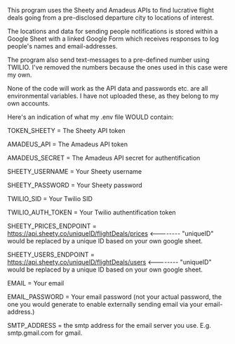 This program uses the Sheety and Amadeus APIs to find lucrative flight deals going from a pre-disclosed departure city to locations of interest.

The locations and data for sending people notifications is stored within a Google Sheet with a linked Google Form which receives responses to log people's names and email-addresses.

The program also send text-messages to a pre-defined number using TWILIO. I've removed the numbers because the ones used in this case were my own.

None of the code will work as the API data and passwords etc. are all environmental variables. I have not uploaded these, as they belong to my own accounts.

Here's an indication of what my .env file WOULD contain:

TOKEN_SHEETY = The Sheety API token

AMADEUS_API = The Amadeus API token

AMADEUS_SECRET = The Amadeus API secret for authentification

SHEETY_USERNAME = Your Sheety username

SHEETY_PASSWORD = Your Sheety password

TWILIO_SID = Your Twilio SID

TWILIO_AUTH_TOKEN = Your Twilio authentification token

SHEETY_PRICES_ENDPOINT = https://api.sheety.co/uniqueID/flightDeals/prices <-------- "uniqueID" would be replaced by a unique ID based on your own google sheet.

SHEETY_USERS_ENDPOINT = https://api.sheety.co/uniqueID/flightDeals/users <-------- "uniqueID" would be replaced by a unique ID based on your own google sheet.

EMAIL = Your email

EMAIL_PASSWORD = Your email password (not your actual password, the one you would generate to enable externally sending email via your email-address.)

SMTP_ADDRESS = the smtp address for the email server you use. E.g. smtp.gmail.com for gmail.
